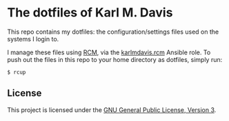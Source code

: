 The dotfiles of Karl M. Davis
=============================

This repo contains my dotfiles: the configuration/settings files used on the systems I login to.

I manage these files using [RCM](https://github.com/thoughtbot/rcm), via the [karlmdavis.rcm](https://github.com/karlmdavis/rcm-ansible-role) Ansible role. To push out the files in this repo to your home directory as dotfiles, simply run:

    $ rcup

## License

This project is licensed under the [GNU General Public License, Version 3](./LICENSE).

